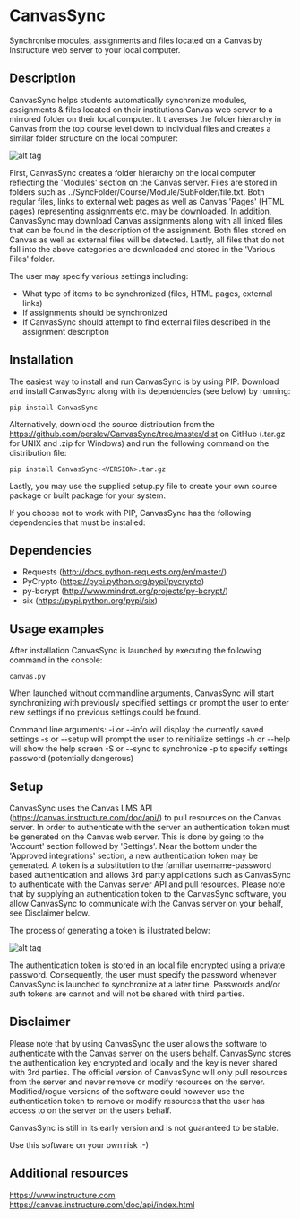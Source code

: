 # CanvasSync
Synchronise modules, assignments and files located on a Canvas by Instructure web server to your local computer.

Description
-----------
CanvasSync helps students automatically synchronize modules, assignments & files located on their institutions Canvas web server
to a mirrored folder on their local computer. It traverses the folder hierarchy in Canvas from the top course level down to individual
files and creates a similar folder structure on the local computer:


![alt tag](https://cloud.githubusercontent.com/assets/12041524/22702853/63eaa498-ed62-11e6-9227-de5823cb39c6.png)

First, CanvasSync creates a folder hierarchy on the local computer reflecting the 'Modules' section on the Canvas server.
Files are stored in folders such as ../SyncFolder/Course/Module/SubFolder/file.txt. Both regular files, links to external
web pages as well as Canvas 'Pages' (HTML pages) representing assignments etc. may be downloaded. In addition, CanvasSync
may download Canvas assignments along with all linked files that can be found in the description of the assignment. Both
files stored on Canvas as well as external files will be detected.
Lastly, all files that do not fall into the above categories are downloaded and stored in the 'Various Files' folder.

The user may specify various settings including:
- What type of items to be synchronized (files, HTML pages, external links)
- If assignments should be synchronized
- If CanvasSync should attempt to find external files described in the assignment description

Installation
-------------
The easiest way to install and run CanvasSync is by using PIP. Download and install CanvasSync along with its
dependencies (see below) by running:

```
pip install CanvasSync
```

Alternatively, download the source distribution from the https://github.com/perslev/CanvasSync/tree/master/dist on GitHub
(.tar.gz for UNIX and .zip for Windows) and run the following command on the distribution file:

```
pip install CanvasSync-<VERSION>.tar.gz
```

Lastly, you may use the supplied setup.py file to create your own source package or built package for your system.

If you choose not to work with PIP, CanvasSync has the following dependencies that must be installed:

Dependencies
---------------
- Requests  (http://docs.python-requests.org/en/master/)
- PyCrypto  (https://pypi.python.org/pypi/pycrypto)
- py-bcrypt (http://www.mindrot.org/projects/py-bcrypt/)
- six (https://pypi.python.org/pypi/six)

Usage examples
--------------
After installation CanvasSync is launched by executing the following command in the console:

```
canvas.py
```

When launched without commandline arguments, CanvasSync will start synchronizing with previously specified settings or
prompt the user to enter new settings if no previous settings could be found.

Command line arguments:
-i or --info will display the currently saved settings
-s or --setup will prompt the user to reinitialize settings
-h or --help will show the help screen
-S or --sync to synchronize
-p to specify settings password (potentially dangerous)

Setup
----------
CanvasSync uses the Canvas LMS API (https://canvas.instructure.com/doc/api/) to pull resources on the Canvas server. In
order to authenticate with the server an authentication token must be generated on the Canvas web server. This is done by
going to the 'Account' section followed by 'Settings'. Near the bottom under the 'Approved integrations' section, a new authentication
token may be generated. A token is a substitution to the familiar username-password based authentication and allows
3rd party applications such as CanvasSync to authenticate with the Canvas server API and pull resources. Please note that
by supplying an authentication token to the CanvasSync software, you allow CanvasSync to communicate with the Canvas server on
your behalf, see Disclaimer below.

The process of generating a token is illustrated below:


![alt tag](https://cloud.githubusercontent.com/assets/12041524/22701027/c25ccbd8-ed5c-11e6-9ace-c8687e124bc8.png)


The authentication token is stored in an local file encrypted using a private password. Consequently, the user must
specify the password whenever CanvasSync is launched to synchronize at a later time. Passwords and/or auth tokens are
cannot and will not be shared with third parties.

Disclaimer
----------
Please note that by using CanvasSync the user allows the software to authenticate with the Canvas server on the users
behalf. CanvasSync stores the authentication key encrypted and locally and the key is never shared with 3rd parties.
The official version of CanvasSync will only pull resources from the server and never remove or modify resources on the
server. Modified/rogue versions of the software could however use the authentication token to remove or modify
resources that the user has access to on the server on the users behalf.

CanvasSync is still in its early version and is not guaranteed to be stable.

Use this software on your own risk :-)


Additional resources
--------------------
https://www.instructure.com
https://canvas.instructure.com/doc/api/index.html
